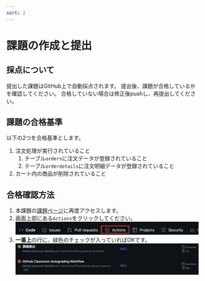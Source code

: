 ```yaml
---
sort: 2
---
```

# 課題の作成と提出

## 採点について

提出した課題はGitHub上で自動採点されます。
提出後、課題が合格しているかを確認してください。
合格していない場合は修正後pushし、再提出してください。

## 課題の合格基準

以下の2つを合格基準とします。

1. 注文処理が実行されていること
   1. テーブル`orders`に注文データが登録されていること
   2. テーブル`orderdetails`に注文明細データが登録されていること
2. カート内の商品が削除されていること

## 合格確認方法

1. 本課題の[課題ページ](https://classroom.github.com/a/5hRaGAGE)に再度アクセスします。
2. 画面上部にある`Actions`をクリックしてください。<br>
![](./images/acions.png)
1. **一番上**の行に、緑色のチェックが入っていればOKです。<br>
![](./images/pass.png)